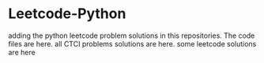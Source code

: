 # Leetcode-Python
adding the python leetcode problem solutions in this repositories. 
The code files are here.
all CTCI problems solutions are here.
some leetcode solutions are here





































































































































































































































































































































































































































































































































































































































































































































































































































































































































































